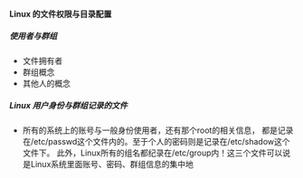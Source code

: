 #### Linux 的文件权限与目录配置
##### 使用者与群组
*   文件拥有者
*   群组概念
*   其他人的概念

##### Linux 用户身份与群组记录的文件
*   所有的系统上的账号与一般身份使用者，还有那个root的相关信息， 都是记录在/etc/passwd这个文件内的。至于个人的密码则是记录在/etc/shadow这个文件下。 此外，Linux所有的组名都纪录在/etc/group内！这三个文件可以说是Linux系统里面账号、密码、群组信息的集中地
